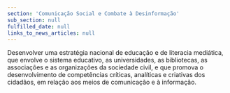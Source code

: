 ```yaml
---
section: 'Comunicação Social e Combate à Desinformação'
sub_section: null
fulfilled_date: null
links_to_news_articles: null
---
```


Desenvolver uma estratégia nacional de educação e de literacia mediática, que envolve o sistema educativo, as universidades, as bibliotecas, as associações e as organizações da sociedade civil, e que promova o desenvolvimento de competências críticas, analíticas e criativas dos cidadãos, em relação aos meios de comunicação e à informação.